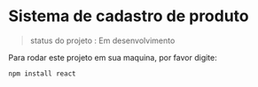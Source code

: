 # Sistema de cadastro de produto 

> status do projeto : Em desenvolvimento

Para rodar este projeto em sua maquina, por favor digite:

```
npm install react
```

